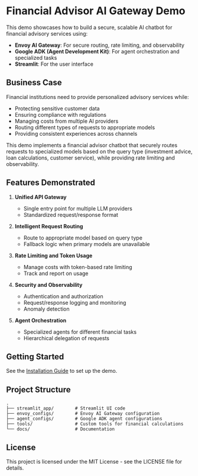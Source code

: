 # Financial Advisor AI Gateway Demo

This demo showcases how to build a secure, scalable AI chatbot for financial advisory services using:

- **Envoy AI Gateway**: For secure routing, rate limiting, and observability
- **Google ADK (Agent Development Kit)**: For agent orchestration and specialized tasks
- **Streamlit**: For the user interface

## Business Case

Financial institutions need to provide personalized advisory services while:
- Protecting sensitive customer data
- Ensuring compliance with regulations
- Managing costs from multiple AI providers
- Routing different types of requests to appropriate models
- Providing consistent experiences across channels

This demo implements a financial advisor chatbot that securely routes requests to specialized models based on the query type (investment advice, loan calculations, customer service), while providing rate limiting and observability.

## Features Demonstrated

1. **Unified API Gateway**
   - Single entry point for multiple LLM providers
   - Standardized request/response format

2. **Intelligent Request Routing**
   - Route to appropriate model based on query type
   - Fallback logic when primary models are unavailable

3. **Rate Limiting and Token Usage**
   - Manage costs with token-based rate limiting
   - Track and report on usage

4. **Security and Observability**
   - Authentication and authorization
   - Request/response logging and monitoring
   - Anomaly detection

5. **Agent Orchestration**
   - Specialized agents for different financial tasks
   - Hierarchical delegation of requests

## Getting Started

See the [Installation Guide](docs/installation.md) to set up the demo.

## Project Structure

```
.
├── streamlit_app/        # Streamlit UI code
├── envoy_configs/        # Envoy AI Gateway configuration
├── agent_configs/        # Google ADK agent configurations
├── tools/                # Custom tools for financial calculations
└── docs/                 # Documentation
```

## License

This project is licensed under the MIT License - see the LICENSE file for details.
